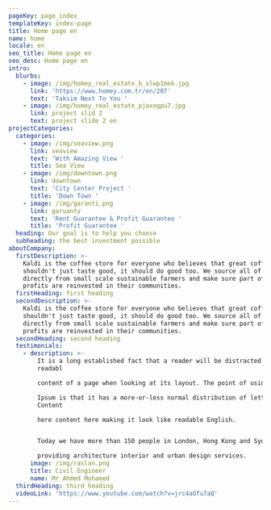 ```yaml
---
pageKey: page_index
templateKey: index-page
title: Home page en
name: home
locale: en
seo_title: Home page en
seo_desc: Home page en
intro:
  blurbs:
    - image: /img/homey_real_estate_b_xlwp1mek.jpg
      link: 'https://www.homey.com.tr/en/207'
      text: 'Taksim Next To You '
    - image: /img/homey_real_estate_pjaxogpu7.jpg
      link: project slid 2
      text: project slide 2 en
projectCategories:
  categories:
    - image: /img/seaview.png
      link: seaview
      text: 'With Amazing View '
      title: Sea View
    - image: /img/downtown.png
      link: downtown
      text: 'City Center Project '
      title: 'Down Town '
    - image: /img/garanti.png
      link: garuanty
      text: 'Rent Guarantee & Profit Guarantee '
      title: 'Profit Guarantee '
  heading: Our goal is to help you choose
  subheading: the best investment possible
aboutCompany:
  firstDescription: >-
    Kaldi is the coffee store for everyone who believes that great coffee
    shouldn't just taste good, it should do good too. We source all of our beans
    directly from small scale sustainable farmers and make sure part of the
    profits are reinvested in their communities.
  firstHeading: first heading
  secondDescription: >-
    Kaldi is the coffee store for everyone who believes that great coffee
    shouldn't just taste good, it should do good too. We source all of our beans
    directly from small scale sustainable farmers and make sure part of the
    profits are reinvested in their communities.
  secondHeading: second heading
  testimonials:
    - description: >-
        It is a long established fact that a reader will be distracted by the
        readabl

        content of a page when looking at its layout. The point of using Lorem

        Ipsum is that it has a more-or-less normal distribution of letters,
        Content

        here content here making it look like readable English.


        Today we have more than 150 people in London, Hong Kong and Sydney

        providing architecture interior and urban design services.
      image: /img/raslan.png
      title: Civil Engineer
      name: Mr Ahmed Mohamed
  thirdHeading: third heading
  videoLink: 'https://www.youtube.com/watch?v=jrc4aOfu7aQ'
---
```


